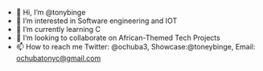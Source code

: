 - 👋 Hi, I’m @tonybinge
- 👀 I’m interested in Software engineering and IOT
- 🌱 I’m currently learning C 
- 💞️ I’m looking to collaborate on African-Themed Tech Projects
- 📫 How to reach me Twitter: @ochuba3, Showcase:@toneybinge, Email: ochubatonyc@gmail.com

<!---
tonybinge/tonybinge is a ✨ special ✨ repository because its `README.md` (this file) appears on your GitHub profile.
You can click the Preview link to take a look at your changes.
--->
